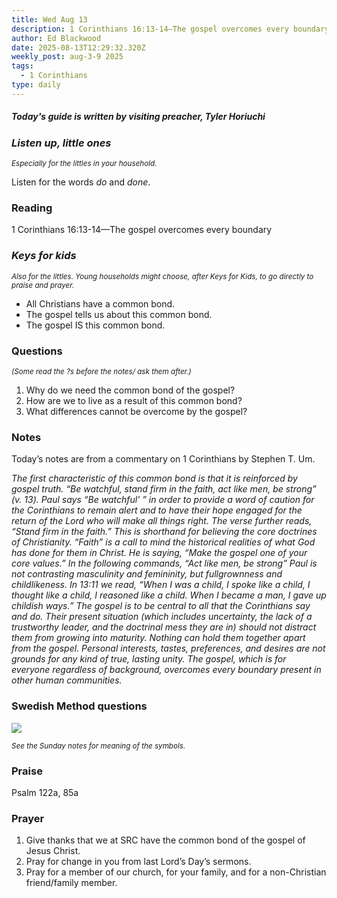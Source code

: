 ```yaml
---
title: Wed Aug 13
description: 1 Corinthians 16:13-14—The gospel overcomes every boundary
author: Ed Blackwood
date: 2025-08-13T12:29:32.320Z
weekly_post: aug-3-9 2025
tags:
  - 1 Corinthians
type: daily
---
```

##### *Today's guide is written by visiting preacher, Tyler Horiuchi*

### *Listen up, little ones*

<div><small><i>Especially for the littles in your household.</i></small></div>

Listen for the words *do* and *done*.

### Reading

1 Corinthians 16:13-14—The gospel overcomes every boundary

### *Keys for kids*

<div><small><i>Also for the littles. Young households might choose, after Keys for Kids, to go directly to praise and prayer.</i></small></div>

* All Christians have a common bond.
* The gospel tells us about this common bond.
* The gospel IS this common bond.

### Questions

<div><small><i>(Some read the ?s before the notes/ ask them after.)</i></small></div>

1. Why do we need the common bond of the gospel?
2. How are we to live as a result of this common bond?
3. What differences cannot be overcome by the gospel?

### Notes

Today’s notes are from a commentary on 1 Corinthians by Stephen T. Um.

*The first characteristic of this common bond is that it is reinforced by gospel truth. “Be watchful, stand firm in the faith, act like men, be strong” (v. 13). Paul says “Be watchful’ ” in order to provide a word of caution for the Corinthians to remain alert and to have their hope engaged for the return of the Lord who will make all things right. The verse further reads, “Stand firm in the faith.” This is shorthand for believing the core doctrines of Christianity. “Faith” is a call to mind the historical realities of what God has done for them in Christ. He is saying, “Make the gospel one of your core values.” In the following commands, “Act like men, be strong” Paul is not contrasting masculinity and femininity, but fullgrownness and childlikeness. In 13:11 we read, “When I was a child, I spoke like a child, I thought like a child, I reasoned like a child. When I became a man, I gave up childish ways.” The gospel is to be central to all that the Corinthians say and do. Their present situation (which includes uncertainty, the lack of a trustworthy leader, and the doctrinal mess they are in) should not distract them from growing into maturity. Nothing can hold them together apart from the gospel. Personal interests, tastes, preferences, and desires are not grounds for any kind of true, lasting unity. The gospel, which is for everyone regardless of background, overcomes every boundary present in other human communities.*

### Swedish Method questions

![](/static/img/family_worship_study_ed-swedish_questions.png)

<div><small><i>See the Sunday notes for meaning of the symbols.</i></small></div>

### Praise

P﻿salm 122a, 85a 

### Prayer

1. Give thanks that we at SRC have the common bond of the gospel of Jesus Christ.
2. Pray for change in you from last Lord’s Day’s sermons.
3. Pray for a member of our church, for your family, and for a non-Christian friend/family member.